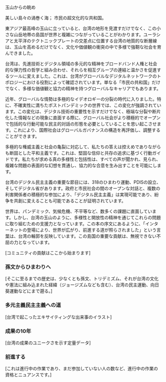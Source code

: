 玉山からの眺め

美しい島々の渦巻く海；
市民の超文化的な共和国。

東アジア最高峰の玉山に立っていると、台湾の地形を見渡すだけでなく、この小さな山岳地帯の島国が世界と複雑につながっていることがわかります。ユーラシアと太平洋のテクトニックプレートの交差点に位置する台湾の地質的な断層線は、玉山を高めるだけでなく、文化や価値観の衝突の中で多様で強靭な社会を育んできました。

台湾は、先進技術とデジタル領域の多元的な精神をブロードバンド人権と社会的な弾力性の哲学と組み合わせ、それらを相互グループの連結と温かさを促進するツールに変えました。これは、台湾がグローバルなデジタルネットワークのトポロジーにおける役割によって確認されています。単なる「市民の共和国」だけでなく、多様な価値観と協力の精神を持つグローバルなキャリアでもあります。

近年、グローバルな情勢は多極的なイデオロギーの分裂の時代に入りました。特に、不確実性に満ちたポストパンデミックの世界では、この変化が強調されています。この変化は、デジタル技術の重要性を示すだけでなく、極端な分裂や断片化した情報などの現象に直面する際に、グローバル社会がより積極的でオープンで包括的な行動可能な民主的対話の形態を必要としていることを思い起こさせます。これにより、国際社会はグローバルガバナンスの構造を再評価し、調整することができます。

多極的な権威主義と社会の亀裂に対応して、私たちの答えは控えめでありながらも断固とした平和主義です。これは、堅固な信仰と共存の追求に基づく行動ガイドです。私たちが求める真の多様性と包括性は、すべての声が聞かれ、見られ、複雑な問題の表面的な幻想を貫通し、協力的な合意を生み出すことを可能にします。

台湾のデジタル民主主義の重要な節目には、318のひまわり運動、PDISの設立、そしてデジタル省があります。政府と市民社会の間のオープンな対話と、複数の利害関係者の積極的な参加により、「デジタル民主主義」は実現可能であり、紛争を共創に変えることも可能であることが証明されています。

世界は、パンデミック、気候危機、不平等など、数多くの課題に直面しています。しかし、台湾の玉山のように、多様性と開放性の精神を通じてこれらの問題に取り組むための支援力となっています。この本の序文にあるように、「インターネットの登場により、世界が広がり、前進する道が照らされました」という言葉は、台湾の輪郭を反映しています。この島国の重要な貢献は、無視できない不屈の力となっています。

[コミュニティの貢献はここから始まります]

### 孫文からひまわりへ

[そこに至るまでの歴史は、少なくとも孫文、トリデミズム、それが台湾の文化や憲法に組み込まれた経緯（ジョージズムなども含む）、台湾の民主運動、向日葵運動などにまで遡る。]

### 多元主義民主主義への道

[台湾で起こったエキサイティングな出来事のイラスト]

### 成果の10年

[台湾の成果のユニークさを示す定量データ]

### 前進する

[これは進行中の作業であり、まだ参加していない人の数など、進行中の作業の資格とニュアンスです。]
